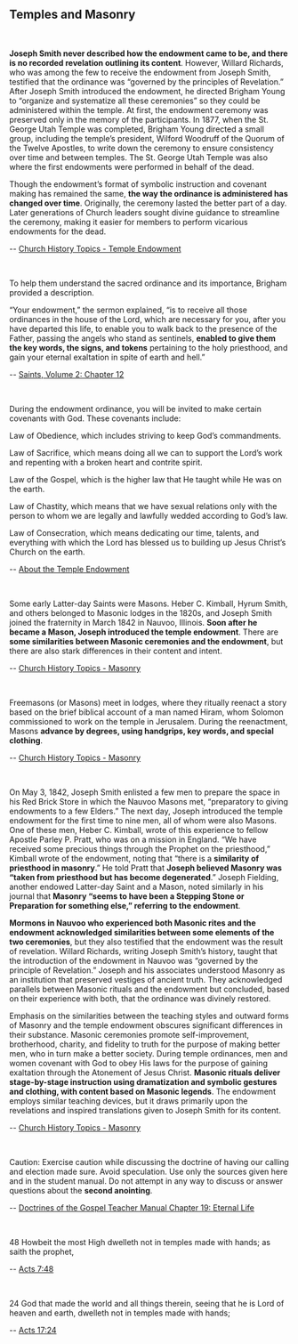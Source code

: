 ## Temples and Masonry

<br>

**Joseph Smith never described how the endowment came to be, and there is no recorded revelation outlining its content**. However, Willard Richards, who was among the few to receive the endowment from Joseph Smith, testified that the ordinance was “governed by the principles of Revelation.” After Joseph Smith introduced the endowment, he directed Brigham Young to “organize and systematize all these ceremonies” so they could be administered within the temple. At first, the endowment ceremony was preserved only in the memory of the participants. In 1877, when the St. George Utah Temple was completed, Brigham Young directed a small group, including the temple’s president, Wilford Woodruff of the Quorum of the Twelve Apostles, to write down the ceremony to ensure consistency over time and between temples. The St. George Utah Temple was also where the first endowments were performed in behalf of the dead.

Though the endowment’s format of symbolic instruction and covenant making has remained the same, **the way the ordinance is administered has changed over time**. Originally, the ceremony lasted the better part of a day. Later generations of Church leaders sought divine guidance to streamline the ceremony, making it easier for members to perform vicarious endowments for the dead.

-- [Church History Topics - Temple Endowment](https://www.churchofjesuschrist.org/study/history/topics/temple-endowment)

<br>

To help them understand the sacred ordinance and its importance, Brigham provided a description.

“Your endowment,” the sermon explained, “is to receive all those ordinances in the house of the Lord, which are necessary for you, after you have departed this life, to enable you to walk back to the presence of the Father, passing the angels who stand as sentinels, **enabled to give them the key words, the signs, and tokens** pertaining to the holy priesthood, and gain your eternal exaltation in spite of earth and hell.”

-- [Saints, Volume 2: Chapter 12](https://www.churchofjesuschrist.org/study/history/saints-v2/part-2/12-their-faces-are-zionward)

<br>

During the endowment ordinance, you will be invited to make certain covenants with God. These covenants include:

Law of Obedience, which includes striving to keep God’s commandments.

Law of Sacrifice, which means doing all we can to support the Lord’s work and repenting with a broken heart and contrite spirit.

Law of the Gospel, which is the higher law that He taught while He was on the earth.

Law of Chastity, which means that we have sexual relations only with the person to whom we are legally and lawfully wedded according to God’s law.

Law of Consecration, which means dedicating our time, talents, and everything with which the Lord has blessed us to building up Jesus Christ’s Church on the earth.

-- [About the Temple Endowment](https://www.churchofjesuschrist.org/temples/what-is-temple-endowment)

<br>

Some early Latter-day Saints were Masons. Heber C. Kimball, Hyrum Smith, and others belonged to Masonic lodges in the 1820s, and Joseph Smith joined the fraternity in March 1842 in Nauvoo, Illinois. **Soon after he became a Mason, Joseph introduced the temple endowment**. There are **some similarities between Masonic ceremonies and the endowment**, but there are also stark differences in their content and intent.

-- [Church History Topics - Masonry](https://www.churchofjesuschrist.org/study/history/topics/masonry)

<br>

Freemasons (or Masons) meet in lodges, where they ritually reenact a story based on the brief biblical account of a man named Hiram, whom Solomon commissioned to work on the temple in Jerusalem. During the reenactment, Masons **advance by degrees, using handgrips, key words, and special clothing**.

-- [Church History Topics - Masonry](https://www.churchofjesuschrist.org/study/history/topics/masonry)

<br>

On May 3, 1842, Joseph Smith enlisted a few men to prepare the space in his Red Brick Store in which the Nauvoo Masons met, “preparatory to giving endowments to a few Elders.” The next day, Joseph introduced the temple endowment for the first time to nine men, all of whom were also Masons. One of these men, Heber C. Kimball, wrote of this experience to fellow Apostle Parley P. Pratt, who was on a mission in England. “We have received some precious things through the Prophet on the priesthood,” Kimball wrote of the endowment, noting that “there is a **similarity of priesthood in masonry**.” He told Pratt that **Joseph believed Masonry was “taken from priesthood but has become degenerated**.” Joseph Fielding, another endowed Latter-day Saint and a Mason, noted similarly in his journal that **Masonry “seems to have been a Stepping Stone or Preparation for something else,” referring to the endowment**.

**Mormons in Nauvoo who experienced both Masonic rites and the endowment acknowledged similarities between some elements of the two ceremonies**, but they also testified that the endowment was the result of revelation. Willard Richards, writing Joseph Smith’s history, taught that the introduction of the endowment in Nauvoo was “governed by the principle of Revelation.” Joseph and his associates understood Masonry as an institution that preserved vestiges of ancient truth. They acknowledged parallels between Masonic rituals and the endowment but concluded, based on their experience with both, that the ordinance was divinely restored.

Emphasis on the similarities between the teaching styles and outward forms of Masonry and the temple endowment obscures significant differences in their substance. Masonic ceremonies promote self-improvement, brotherhood, charity, and fidelity to truth for the purpose of making better men, who in turn make a better society. During temple ordinances, men and women covenant with God to obey His laws for the purpose of gaining exaltation through the Atonement of Jesus Christ. **Masonic rituals deliver stage-by-stage instruction using dramatization and symbolic gestures and clothing, with content based on Masonic legends**. The endowment employs similar teaching devices, but it draws primarily upon the revelations and inspired translations given to Joseph Smith for its content.

-- [Church History Topics - Masonry](https://www.churchofjesuschrist.org/study/history/topics/masonry)

<br>

Caution: Exercise caution while discussing the doctrine of having our calling and election made sure. Avoid speculation. Use only the sources given here and in the student manual. Do not attempt in any way to discuss or answer questions about the **second anointing**.

-- [Doctrines of the Gospel Teacher Manual Chapter 19: Eternal Life](https://www.churchofjesuschrist.org/study/manual/doctrines-of-the-gospel/chapter-19)

<br>

48 Howbeit the most High dwelleth not in temples made with hands; as saith the prophet,

-- [Acts 7:48](https://www.churchofjesuschrist.org/study/scriptures/nt/acts/7?verses=48#48)

<br>

24 God that made the world and all things therein, seeing that he is Lord of heaven and earth, dwelleth not in temples made with hands;

-- [Acts 17:24](https://www.churchofjesuschrist.org/study/scriptures/nt/acts/17?verses=24#24)

<br>